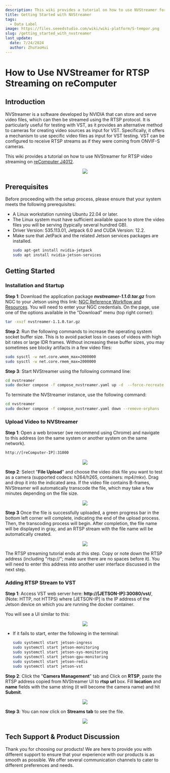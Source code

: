 ```yaml
---
description: This wiki provides a tutorial on how to use NVStreamer for RTSP video streaming on reComputer Jetson.
title: Getting Started with NVStreamer
tags:
  - Data Label
image: https://files.seeedstudio.com/wiki/wiki-platform/S-tempor.png
slug: /getting_started_with_nvstreamer
last_update:
  date: 7/24/2024
  author: ZhuYaoHui
---
```

# How to Use NVStreamer for RTSP Streaming on reComputer

## Introduction
NVStreamer is a software developed by NVIDIA that can store and serve video files, which can then be streamed using the RTSP protocol. It is particularly useful for testing with VST, as it provides an alternative method to cameras for creating video sources as input for VST. Specifically, it offers a mechanism to use specific video files as input for VST testing. VST can be configured to receive RTSP streams as if they were coming from ONVIF-S cameras.

This wiki provides a tutorial on how to use NVStreamer for RTSP video streaming on [reComputer J4012](https://www.seeedstudio.com/reComputer-J4012-p-5586.html).

<div align="center">
    <img width={700} 
     src="https://files.seeedstudio.com/wiki/reComputer-Jetson/A608/recomputerj4012.jpg" />
</div>

## Prerequisites
Before proceeding with the setup process, please ensure that your system meets the following prerequisites:
- A Linux workstation running Ubuntu 22.04 or later.
- The Linux system must have sufficient available space to store the video files you will be serving (typically several hundred GB).
- Driver Version: 535.113.01, Jetpack 6.0 and CUDA Version: 12.2.
- Make sure that JetPack and the related Jetson services packages are installed.
  ```bash
  sudo apt-get install nvidia-jetpack
  sudo apt install nvidia-jetson-services
  ```

## Getting Started

### Installation and Startup

**Step 1**: Download the application package **_nvstreamer-1.1.0.tar.gz_** from NGC to your Jetson using this link: [NGC Reference Workflow and Resources](https://catalog.ngc.nvidia.com/orgs/nvidia/teams/jps/resources/reference-workflow-and-resources). You will need to enter your NGC credentials. On the page, use one of the options available in the "Download" menu (top right corner):

```bash
tar -xvzf nvstreamer-1.1.0.tar.gz
```

**Step 2**: Run the following commands to increase the operating system socket buffer size. This is to avoid packet loss in cases of videos with high bit rates or large IDR frames. Without increasing these buffer sizes, you may sometimes see blocky artifacts in a few video files:

```bash
sudo sysctl -w net.core.wmem_max=2000000
sudo sysctl -w net.core.rmem_max=2000000
```

**Step 3**: Start NVStreamer using the following command line:

```bash
cd nvstreamer
sudo docker compose -f compose_nvstreamer.yaml up -d  --force-recreate
```

To terminate the NVStreamer instance, use the following command:

```bash
cd nvstreamer
sudo docker compose -f compose_nvstreamer.yaml down --remove-orphans
```

### Upload Video to NVStreamer
**Step 1**: Open a web browser (we recommend using Chrome) and navigate to this address (on the same system or another system on the same network).

```markdown
http://[reComputer-IP]:31000
```
<div align="center">
    <img width={1000} 
     src="https://files.seeedstudio.com/wiki/reComputer/Application/nvstreamer/fig1.png" />
</div>

**Step 2**: Select "**File Upload**" and choose the video disk file you want to test as a camera (supported codecs: h264/h265, containers: mp4/mkv). Drag and drop it into the indicated area. If the video file contains B-frames, NVStreamer will automatically transcode the file, which may take a few minutes depending on the file size.
<div align="center">
    <img width={1000} 
     src="https://files.seeedstudio.com/wiki/reComputer/Application/nvstreamer/fig2.png" />
</div>

**Step 3** Once the file is successfully uploaded, a green progress bar in the bottom left corner will complete, indicating the end of the upload process. Then, the transcoding process will begin. After completion, the file name will be displayed in gray, and an RTSP stream with the file name will be automatically created.

<div align="center">
    <img width={1000} 
     src="https://files.seeedstudio.com/wiki/reComputer/Application/nvstreamer/fig3.png" />
</div>

The RTSP streaming tutorial ends at this step. Copy or note down the RTSP address (including "rtsp://"; make sure there are no spaces before it). You will need to enter this address into another user interface discussed in the next step.

### Adding RTSP Stream to VST

**Step 1**: Access VST web server here: **http://[JETSON-IP]:30080/vst/**, (Note: HTTP, not HTTPS) where [JETSON-IP] is the IP address of the Jetson device on which you are running the docker container.

 You will see a UI similar to this:
<div align="center">
    <img width={1000} 
     src="https://files.seeedstudio.com/wiki/reComputer/Application/nvstreamer/fig4.png" />
</div>

- If it fails to start, enter the following in the terminal:

    ```bash
    sudo systemctl start jetson-ingress
    sudo systemctl start jetson-monitoring
    sudo systemctl start jetson-sys-monitoring
    sudo systemctl start jetson-gpu-monitoring
    sudo systemctl start jetson-redis
    sudo systemctl start jetson-vst
    ```

**Step 2**: Click the "**Camera Management**" tab and Click on **RTSP**, paste the RTSP address copied from NVStreamer UI to **rtsp url** box. Fill **location** and **name** fields with the same string (it will become the camera name) and hit **Submit**.
<div align="center">
    <img width={1000} 
     src="https://files.seeedstudio.com/wiki/reComputer/Application/nvstreamer/fig5.png" />
</div>

**Step 3**: You can now click on **Streams tab** to see the file.
<div align="center">
    <img width={1000} 
     src="https://files.seeedstudio.com/wiki/reComputer/Application/nvstreamer/fig6.png" />
</div>

## Tech Support & Product Discussion

Thank you for choosing our products! We are here to provide you with different support to ensure that your experience with our products is as smooth as possible. We offer several communication channels to cater to different preferences and needs.

<div class="button_tech_support_container">
<a href="https://forum.seeedstudio.com/" class="button_forum"></a> 
<a href="https://www.seeedstudio.com/contacts" class="button_email"></a>
</div>

<div class="button_tech_support_container">
<a href="https://discord.gg/eWkprNDMU7" class="button_discord"></a> 
<a href="https://github.com/Seeed-Studio/wiki-documents/discussions/69" class="button_discussion"></a>
</div>